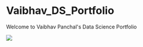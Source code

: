 # Vaibhav_DS_Portfolio

Welcome to Vaibhav Panchal's Data Science Portfolio

![](https://github.com/vaibhav1595/Vaibhav_Portfolio/blob/master/ds.gif)
